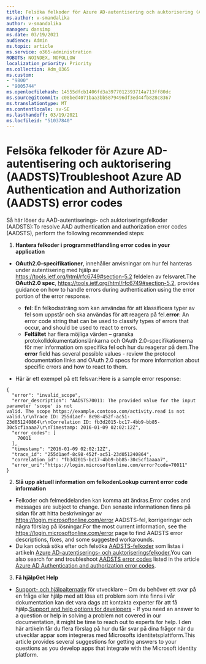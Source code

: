 ```yaml
---
title: Felsöka felkoder för Azure AD-autentisering och auktorisering (AADSTS)
ms.author: v-smandalika
author: v-smandalika
manager: dansimp
ms.date: 03/19/2021
audience: Admin
ms.topic: article
ms.service: o365-administration
ROBOTS: NOINDEX, NOFOLLOW
localization_priority: Priority
ms.collection: Adm_O365
ms.custom:
- "9800"
- "9005744"
ms.openlocfilehash: 14555dfcb1406fd3a3977012393714a713ff80dc
ms.sourcegitcommit: c08bed4071baa3bb5879496df3ed44fb828c8367
ms.translationtype: MT
ms.contentlocale: sv-SE
ms.lasthandoff: 03/19/2021
ms.locfileid: "51037840"
---
```

# <a name="troubleshoot-azure-ad-authentication-and-authorization-aadsts-error-codes"></a><span data-ttu-id="9f4fe-102">Felsöka felkoder för Azure AD-autentisering och auktorisering (AADSTS)</span><span class="sxs-lookup"><span data-stu-id="9f4fe-102">Troubleshoot Azure AD Authentication and Authorization (AADSTS) error codes</span></span>

<span data-ttu-id="9f4fe-103">Så här löser du AAD-autentiserings- och auktoriseringsfelkoder (AADSTS):</span><span class="sxs-lookup"><span data-stu-id="9f4fe-103">To resolve AAD authentication and authorization error codes (AADSTS), perform the following recommended steps:</span></span>

1. <span data-ttu-id="9f4fe-104">**Hantera felkoder i programmet**</span><span class="sxs-lookup"><span data-stu-id="9f4fe-104">**Handling error codes in your application**</span></span>

- <span data-ttu-id="9f4fe-105">**OAuth2.0-specifikationer**, innehåller anvisningar om hur fel hanteras under autentisering med hjälp av https://tools.ietf.org/html/rfc6749#section-5.2 feldelen av felsvaret.</span><span class="sxs-lookup"><span data-stu-id="9f4fe-105">The **OAuth2.0 spec**, https://tools.ietf.org/html/rfc6749#section-5.2, provides guidance on how to handle errors during authentication using the error portion of the error response.</span></span>

    - <span data-ttu-id="9f4fe-106">**fel**: En felkodssträng som kan användas för att klassificera typer av fel som uppstår och ska användas för att reagera på fel.</span><span class="sxs-lookup"><span data-stu-id="9f4fe-106">**error**: An error code string that can be used to classify types of errors that occur, and should be used to react to errors.</span></span>
    - <span data-ttu-id="9f4fe-107">**Felfältet** har flera möjliga värden – granska protokolldokumentationslänkarna och OAuth 2.0-specifikationerna för mer information om specifika fel och hur du reagerar på dem.</span><span class="sxs-lookup"><span data-stu-id="9f4fe-107">The **error** field has several possible values - review the protocol documentation links and OAuth 2.0 specs for more information about specific errors and how to react to them.</span></span>

- <span data-ttu-id="9f4fe-108">Här är ett exempel på ett felsvar:</span><span class="sxs-lookup"><span data-stu-id="9f4fe-108">Here is a sample error response:</span></span>
```
{
  "error": "invalid_scope",
  "error_description": "AADSTS70011: The provided value for the input parameter 'scope' is not 
valid. The scope https://example.contoso.com/activity.read is not valid.\r\nTrace ID: 255d1aef- 8c98-452f-ac51-23d051240864\r\nCorrelation ID: fb3d2015-bc17-4bb9-bb85-30c5cf1aaaa7\r\nTimestamp: 2016-01-09 02:02:12Z",
  "error_codes": [
    70011
  ],
  "timestamp": "2016-01-09 02:02:12Z",
  "trace_id": "255d1aef-8c98-452f-ac51-23d051240864",
  "correlation_id": "fb3d2015-bc17-4bb9-bb85-30c5cf1aaaa7", 
  "error_uri":"https://login.microsoftonline.com/error?code=70011"
}
```
2. <span data-ttu-id="9f4fe-109">**Slå upp aktuell information om felkoden**</span><span class="sxs-lookup"><span data-stu-id="9f4fe-109">**Lookup current error code information**</span></span>

- <span data-ttu-id="9f4fe-110">Felkoder och felmeddelanden kan komma att ändras.</span><span class="sxs-lookup"><span data-stu-id="9f4fe-110">Error codes and messages are subject to change.</span></span> <span data-ttu-id="9f4fe-111">Den senaste informationen finns på sidan för att hitta beskrivningar av https://login.microsoftonline.com/error AADSTS-fel, korrigeringar och några förslag på lösningar.</span><span class="sxs-lookup"><span data-stu-id="9f4fe-111">For the most current information, see the https://login.microsoftonline.com/error page to find AADSTS error descriptions, fixes, and some suggested workarounds.</span></span>
- <span data-ttu-id="9f4fe-112">Du kan också söka efter och felsöka [AADSTS-felkoder](https://docs.microsoft.com/azure/active-directory/develop/reference-aadsts-error-codes#aadsts-error-codes) som listas i artikeln [Azure AD-autentiserings- och auktoriseringsfelkoder.](https://docs.microsoft.com/azure/active-directory/develop/reference-aadsts-error-codes#handling-error-codes-in-your-application)</span><span class="sxs-lookup"><span data-stu-id="9f4fe-112">You can also search for and troubleshoot [AADSTS error codes](https://docs.microsoft.com/azure/active-directory/develop/reference-aadsts-error-codes#aadsts-error-codes) listed in the article [Azure AD Authentication and authorization error codes](https://docs.microsoft.com/azure/active-directory/develop/reference-aadsts-error-codes#handling-error-codes-in-your-application).</span></span>

3. <span data-ttu-id="9f4fe-113">**Få hjälp**</span><span class="sxs-lookup"><span data-stu-id="9f4fe-113">**Get Help**</span></span>

- <span data-ttu-id="9f4fe-114">[Support- och hjälpalternativ](https://docs.microsoft.com/azure/active-directory/develop/developer-support-help-options) för utvecklare – Om du behöver ett svar på en fråga eller hjälp med att lösa ett problem som inte finns i vår dokumentation kan det vara dags att kontakta experter för att få hjälp.</span><span class="sxs-lookup"><span data-stu-id="9f4fe-114">[Support and help options for developers](https://docs.microsoft.com/azure/active-directory/develop/developer-support-help-options) - If you need an answer to a question or help in solving a problem not covered in our documentation, it might be time to reach out to experts for help.</span></span> <span data-ttu-id="9f4fe-115">I den här artikeln får du flera förslag på hur du får svar på dina frågor när du utvecklar appar som integreras med Microsofts identitetsplattform.</span><span class="sxs-lookup"><span data-stu-id="9f4fe-115">This article provides several suggestions for getting answers to your questions as you develop apps that integrate with the Microsoft identity platform.</span></span>








